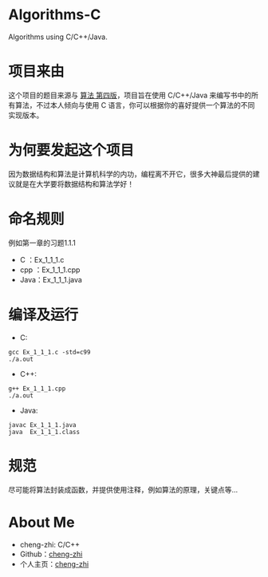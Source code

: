 # Algorithms-C
Algorithms using C/C++/Java.

# 项目来由

这个项目的题目来源与 [算法 第四版](https://book.douban.com/subject/19952400/)，项目旨在使用 C/C++/Java 来编写书中的所有算法，不过本人倾向与使用 C 语言，你可以根据你的喜好提供一个算法的不同实现版本。

# 为何要发起这个项目

因为数据结构和算法是计算机科学的内功，编程离不开它，很多大神最后提供的建议就是在大学要将数据结构和算法学好！

# 命名规则

例如第一章的习题1.1.1

- C   ：Ex_1_1_1.c
- cpp ：Ex_1_1_1.cpp
- Java：Ex_1_1_1.java

# 编译及运行
- C:
```
gcc Ex_1_1_1.c -std=c99 
./a.out
```
- C++:
```
g++ Ex_1_1_1.cpp
./a.out
```

- Java:
```
javac Ex_1_1_1.java
java  Ex_1_1_1.class
```

# 规范
尽可能将算法封装成函数，并提供使用注释，例如算法的原理，关键点等...

# About Me
* cheng-zhi: C/C++
* Github：[cheng-zhi](https://github.com/cheng-zhi)
* 个人主页：[cheng-zhi](https://cheng-zhi.github.io/)
